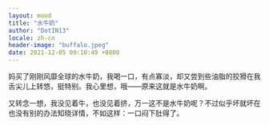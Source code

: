 ```yaml
---
layout: mood
title: "水牛奶"
author: "DotIN13"
locale: zh-cn
header-image: "buffalo.jpeg"
date: 2021-12-05 09:10:49 +0800
---
```


妈买了刚刚风靡全球的水牛奶，我喝一口，有点寡淡，却又尝到些油脂的狡猾在我舌尖儿上转悠，挺特别。我心里想，哦——原来这就是水牛奶啊。

又转念一想，我没见着牛，也没见着挤，万一这不是水牛奶呢？不过似乎坏就坏在也没有别的办法知晓详情，不如这样：一口闷下肚得了。
